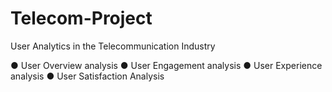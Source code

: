 # Telecom-Project

User Analytics in the Telecommunication Industry 

●	User Overview analysis
●	User Engagement analysis
●	User Experience analysis
●	User Satisfaction Analysis
